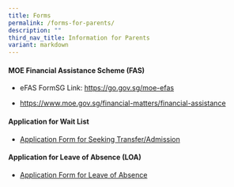 ```yaml
---
title: Forms
permalink: /forms-for-parents/
description: ""
third_nav_title: Information for Parents
variant: markdown
---
```

#### MOE Financial Assistance Scheme (FAS)

* eFAS FormSG Link: <a target="\_blank" href="[https://go.gov.sg/moe-efas]">https://go.gov.sg/moe-efas</a>

* <a target="\_blank" href="https://www.moe.gov.sg/financial-matters/financial-assistance">https://www.moe.gov.sg/financial-matters/financial-assistance</a>


#### Application for Wait List

* [Application Form for Seeking Transfer/Admission](/files/Application_Form_for_Transfer_2025.pdf)

#### Application for Leave of Absence (LOA)

*   <a target="\_blank" href="https://form.gov.sg/60b9973c3c599c0011f052a6">Application Form for Leave of Absence</a>